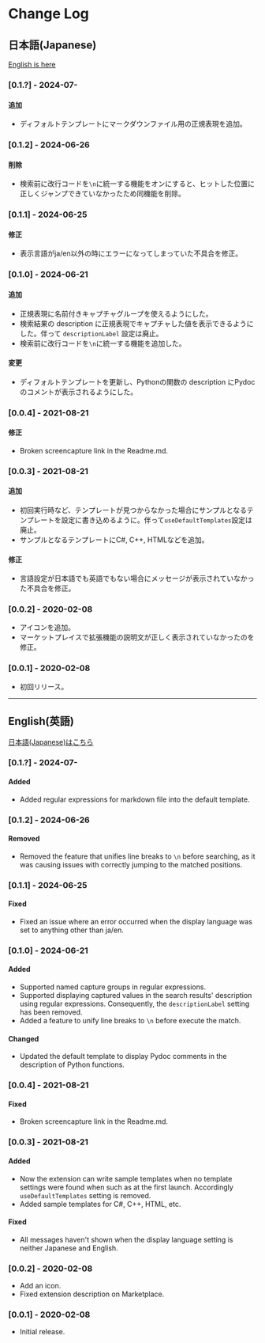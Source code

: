 # Change Log

## 日本語(Japanese)

[English is here](#english英語)

### [0.1.?] - 2024-07-

#### 追加
- ディフォルトテンプレートにマークダウンファイル用の正規表現を追加。

### [0.1.2] - 2024-06-26

#### 削除
- 検索前に改行コードを`\n`に統一する機能をオンにすると、ヒットした位置に正しくジャンプできていなかったため同機能を削除。

### [0.1.1] - 2024-06-25

#### 修正
- 表示言語がja/en以外の時にエラーになってしまっていた不具合を修正。

### [0.1.0] - 2024-06-21

#### 追加
- 正規表現に名前付きキャプチャグループを使えるようにした。
- 検索結果の description に正規表現でキャプチャした値を表示できるようにした。伴って `descriptionLabel` 設定は廃止。
- 検索前に改行コードを`\n`に統一する機能を追加した。

#### 変更
- ディフォルトテンプレートを更新し、Pythonの関数の description にPydocのコメントが表示されるようにした。

### [0.0.4] - 2021-08-21

#### 修正
- Broken screencapture link in the Readme.md.

### [0.0.3] - 2021-08-21

#### 追加
- 初回実行時など、テンプレートが見つからなかった場合にサンプルとなるテンプレートを設定に書き込めるように。伴って`useDefaultTemplates`設定は廃止。
- サンプルとなるテンプレートにC#, C++, HTMLなどを追加。

#### 修正
- 言語設定が日本語でも英語でもない場合にメッセージが表示されていなかった不具合を修正。

### [0.0.2] - 2020-02-08

- アイコンを追加。
- マーケットプレイスで拡張機能の説明文が正しく表示されていなかったのを修正。

### [0.0.1] - 2020-02-08

- 初回リリース。










-----










## English(英語)

[日本語(Japanese)はこちら](#日本語japanese)

### [0.1.?] - 2024-07-

#### Added
- Added regular expressions for markdown file into the default template.

### [0.1.2] - 2024-06-26

#### Removed
- Removed the feature that unifies line breaks to `\n` before searching, as it was causing issues with correctly jumping to the matched positions.

### [0.1.1] - 2024-06-25

#### Fixed
- Fixed an issue where an error occurred when the display language was set to anything other than ja/en.

### [0.1.0] - 2024-06-21

#### Added
- Supported named capture groups in regular expressions.
- Supported displaying captured values in the search results' description using regular expressions. Consequently, the `descriptionLabel` setting has been removed.
- Added a feature to unify line breaks to `\n` before execute the match.

#### Changed
- Updated the default template to display Pydoc comments in the description of Python functions.

### [0.0.4] - 2021-08-21

#### Fixed
- Broken screencapture link in the Readme.md.

### [0.0.3] - 2021-08-21

#### Added
- Now the extension can write sample templates when no template settings were found when such as at the first launch. Accordingly `useDefaultTemplates` setting is removed.
- Added sample templates for C#, C++, HTML, etc.

#### Fixed
- All messages haven't shown when the display language setting is neither Japanese and English.

### [0.0.2] - 2020-02-08

- Add an icon.
- Fixed extension description on Marketplace.

### [0.0.1] - 2020-02-08

- Initial release.